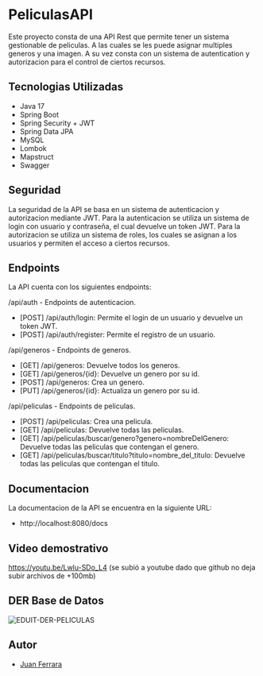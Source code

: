 # PeliculasAPI

Este proyecto consta de una API Rest que permite tener un sistema gestionable de peliculas.
A las cuales se les puede asignar multiples generos y una imagen. 
A su vez consta con un sistema de autentication y autorizacion para el control de ciertos recursos.

## Tecnologias Utilizadas
- Java 17
- Spring Boot
- Spring Security + JWT
- Spring Data JPA
- MySQL
- Lombok
- Mapstruct
- Swagger

## Seguridad
La seguridad de la API se basa en un sistema de autenticacion y autorizacion mediante JWT.
Para la autenticacion se utiliza un sistema de login con usuario y contraseña, el cual devuelve un token JWT.
Para la autorizacion se utiliza un sistema de roles, los cuales se asignan a los usuarios y permiten el acceso a ciertos recursos.

## Endpoints
La API cuenta con los siguientes endpoints:

/api/auth - Endpoints de autenticacion.
- [POST] /api/auth/login: Permite el login de un usuario y devuelve un token JWT.
- [POST] /api/auth/register: Permite el registro de un usuario.

/api/generos - Endpoints de generos.
- [GET] /api/generos: Devuelve todos los generos.
- [GET] /api/generos/{id}: Devuelve un genero por su id.
- [POST] /api/generos: Crea un genero.
- [PUT] /api/generos/{id}: Actualiza un genero por su id.

/api/peliculas - Endpoints de peliculas.
- [POST] /api/peliculas: Crea una pelicula.
- [GET] /api/peliculas: Devuelve todas las peliculas.
- [GET] /api/peliculas/buscar/genero?genero=nombreDelGenero: Devuelve todas las peliculas que contengan el genero.
- [GET] /api/peliculas/buscar/titulo?titulo=nombre_del_titulo: Devuelve todas las peliculas que contengan el titulo. 

## Documentacion
La documentacion de la API se encuentra en la siguiente URL:
- http://localhost:8080/docs

## Video demostrativo
https://youtu.be/Lwlu-SDo_L4
(se subió a youtube dado que github no deja subir archivos de +100mb)

## DER Base de Datos
![EDUIT-DER-PELICULAS](https://github.com/JuanDouCore/PeliculasAPI/assets/22947314/89a6ba44-befd-4c08-ba90-edb02b25b9d0)


## Autor
- [Juan Ferrara](https://www.linkedin.com/in/juan-ferrara/)
